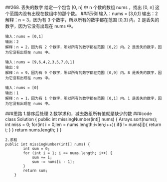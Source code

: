 ##268. 丢失的数字
给定一个包含 [0, n] 中 n 个数的数组 nums ，找出 [0, n] 这个范围内没有出现在数组中的那个数。
###示例
    输入：nums = [3,0,1]
    输出：2
    解释：n = 3，因为有 3 个数字，所以所有的数字都在范围 [0,3] 内。2 是丢失的数字，因为它没有出现在 nums 中。
    
    输入：nums = [0,1]
    输出：2
    解释：n = 2，因为有 2 个数字，所以所有的数字都在范围 [0,2] 内。2 是丢失的数字，因为它没有出现在 nums 中。
    
    输入：nums = [9,6,4,2,3,5,7,0,1]
    输出：8
    解释：n = 9，因为有 9 个数字，所以所有的数字都在范围 [0,9] 内。8 是丢失的数字，因为它没有出现在 nums 中。
    
    输入：nums = [0]
    输出：1
    解释：n = 1，因为有 1 个数字，所以所有的数字都在范围 [0,1] 内。1 是丢失的数字，因为它没有出现在 nums 中。
    
###思路
    1.排序后处理
    2.数学求和，减去数组所有值就是缺少的数
###code
    class Solution {
        public int missingNumber(int[] nums) {
            Arrays.sort(nums);      
            int miss = 0;
            for(int i = 0,len = nums.length;i<len;i++){
                if(i != nums[i]){
                    return i;
                }
            }
            return nums.length;
        }
    }
    
    2.求和
    public int missingNumber(int[] nums) {
            int sum = 0;
            for (int i = 1; i <= nums.length; i++) {
                sum += i;
                sum -= nums[i - 1];
            }
            return sum;
        }